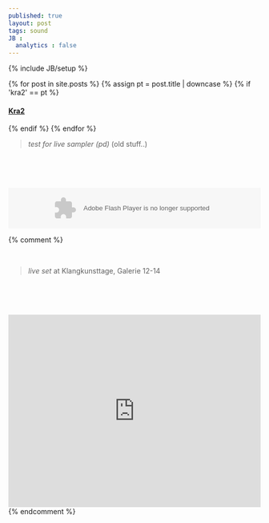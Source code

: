 ```yaml
---
published: true
layout: post
tags: sound
JB :
  analytics : false
---
```


{% include JB/setup %}


{% for post in site.posts %}
	{% assign pt = post.title | downcase %}
	{% if 'kra2' == pt %}
<h4><a href="{{ BASE_PATH }}{{ post.url }}">Kra2</a></h4>
	{% endif %}
{% endfor %}

<p>
<blockquote>
    <em>test for live sampler (pd)</em> (old stuff..)<br />
</blockquote>
<br /><br /><br />
</p>

<div>
	<object height="81" width="100%"> <param name="movie" value="https://player.soundcloud.com/player.swf?url=https%3A//api.soundcloud.com/tracks/20159213&amp;show_comments=true&amp;
	auto_play=false&amp;color=ff7700"></param> <param name="allowscriptaccess" value="always"></param> <embed allowscriptaccess="always" height="81" src="https://player.soundcloud.com/player.swf?url=https%3A//api.soundcloud.com/tracks/20159213&amp;show_comments=true&amp;auto_play=false&amp;color=ff7700" type="application/x-shockwave-flash" width="100%"></embed> </object>    
</div>

{% comment %}
<p>
<br />
<blockquote>
    <em>live set</em> at Klangkunsttage, Galerie 12-14<br />
</blockquote>
<br /><br /><br />
</p>


<iframe width="100%" height="384" frameborder="0" allowfullscreen="" webkitallowfullscreen="" src="http://player.vimeo.com/video/74517369?title=0&amp;byline=0&amp;portrait=0">
</iframe>
{% endcomment %}





